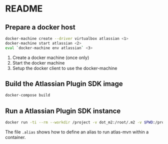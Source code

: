 # README

## Prepare a docker host

```sh
docker-machine create --driver virtualbox atlassian <1>
docker-machine start atlassian <2>
eval `docker-machine env atlassian` <3>
```

1. Create a docker machine (once only)
2. Start the docker machine
3. Setup the docker client to use the docker-machine

## Build the Atlassian Plugin SDK image

```sh
docker-compose build
```

## Run a Atlassian Plugin SDK instance

```sh
docker run -ti --rm --workdir /project -v dot_m2:/root/.m2 -v $PWD:/project softwarecraftsmen/atlassian-plugin-sdk bash -c "atlas-mvn -version"
```

The file `.alias` shows how to define an alias to run atlas-mvn within a container.
